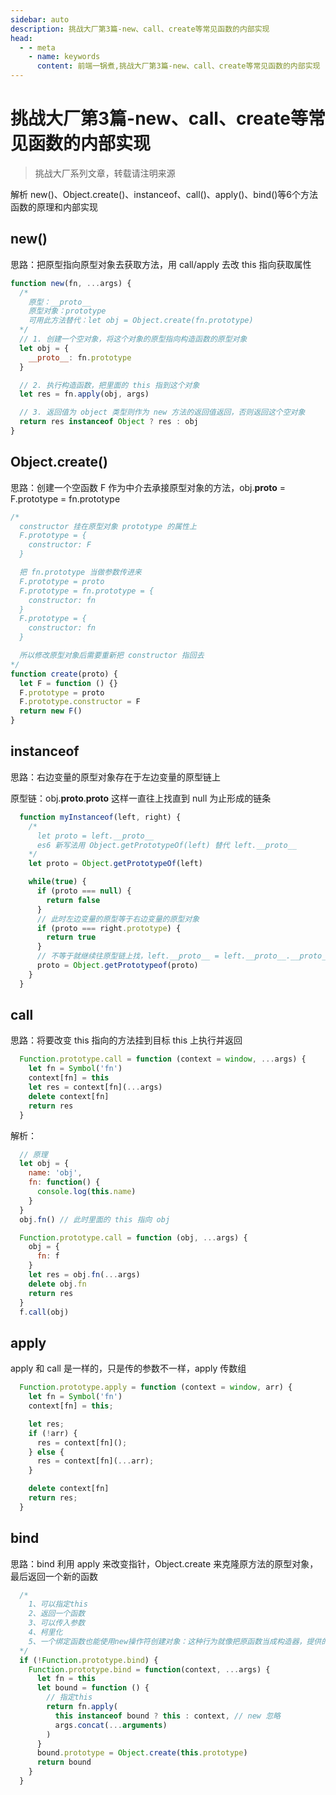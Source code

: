 ```yaml
---
sidebar: auto
description: 挑战大厂第3篇-new、call、create等常见函数的内部实现
head:
  - - meta
    - name: keywords
      content: 前端一锅煮,挑战大厂第3篇-new、call、create等常见函数的内部实现
---
```


# 挑战大厂第3篇-new、call、create等常见函数的内部实现

> 挑战大厂系列文章，转载请注明来源

解析 new()、Object.create()、instanceof、call()、apply()、bind()等6个方法函数的原理和内部实现

## new()

思路：把原型指向原型对象去获取方法，用 call/apply 去改 this 指向获取属性

```js
function new(fn, ...args) {
  /*
    原型：__proto__
    原型对象：prototype
    可用此方法替代：let obj = Object.create(fn.prototype)
  */
  // 1. 创建一个空对象，将这个对象的原型指向构造函数的原型对象
  let obj = {
    __proto__: fn.prototype
  }

  // 2. 执行构造函数，把里面的 this 指到这个对象
  let res = fn.apply(obj, args)

  // 3. 返回值为 object 类型则作为 new 方法的返回值返回，否则返回这个空对象
  return res instanceof Object ? res : obj
}
```

## Object.create()

思路：创建一个空函数 F 作为中介去承接原型对象的方法，obj.__proto__ = F.prototype = fn.prototype

```js
/*
  constructor 挂在原型对象 prototype 的属性上
  F.prototype = {
    constructor: F
  }

  把 fn.prototype 当做参数传进来
  F.prototype = proto
  F.prototype = fn.prototype = {
    constructor: fn
  }
  F.prototype = {
    constructor: fn
  }

  所以修改原型对象后需要重新把 constructor 指回去
*/
function create(proto) {
  let F = function () {}
  F.prototype = proto
  F.prototype.constructor = F
  return new F()
}
```

## instanceof

思路：右边变量的原型对象存在于左边变量的原型链上

原型链：obj.__proto__.__proto__ 这样一直往上找直到 null 为止形成的链条

```js
  function myInstanceof(left, right) {
    /*
      let proto = left.__proto__
      es6 新写法用 Object.getPrototypeOf(left) 替代 left.__proto__
    */
    let proto = Object.getPrototypeOf(left)

    while(true) {
      if (proto === null) {
        return false
      }
      // 此时左边变量的原型等于右边变量的原型对象
      if (proto === right.prototype) {
        return true
      }
      // 不等于就继续往原型链上找，left.__proto__ = left.__proto__.__proto__
      proto = Object.getPrototypeof(proto)
    }
  }
```

## call

思路：将要改变 this 指向的方法挂到目标 this 上执行并返回

```js
  Function.prototype.call = function (context = window, ...args) {
    let fn = Symbol('fn')
    context[fn] = this
    let res = context[fn](...args)
    delete context[fn]
    return res
  }
```

解析：

```js
  // 原理
  let obj = {
    name: 'obj',
    fn: function() {
      console.log(this.name)
    }
  }
  obj.fn() // 此时里面的 this 指向 obj

  Function.prototype.call = function (obj, ...args) {
    obj = {
      fn: f
    }
    let res = obj.fn(...args)
    delete obj.fn
    return res
  }
  f.call(obj)
```

## apply

apply 和 call 是一样的，只是传的参数不一样，apply 传数组

```js
  Function.prototype.apply = function (context = window, arr) {
    let fn = Symbol('fn')
    context[fn] = this;

    let res;
    if (!arr) {
      res = context[fn]();
    } else {
      res = context[fn](...arr);
    }

    delete context[fn]
    return res;
  }
```

## bind

思路：bind 利用 apply 来改变指针，Object.create 来克隆原方法的原型对象，最后返回一个新的函数

```js
  /*
    1、可以指定this
    2、返回一个函数
    3、可以传入参数
    4、柯里化
    5、一个绑定函数也能使用new操作符创建对象：这种行为就像把原函数当成构造器，提供的 this 值被忽略，同时调用时的参数被提供给模拟函数
  */
  if (!Function.prototype.bind) {
    Function.prototype.bind = function(context, ...args) {
      let fn = this
      let bound = function () {
        // 指定this
        return fn.apply(
          this instanceof bound ? this : context, // new 忽略
          args.concat(...arguments)
        )
      }
      bound.prototype = Object.create(this.prototype)
      return bound
    }
  }
```